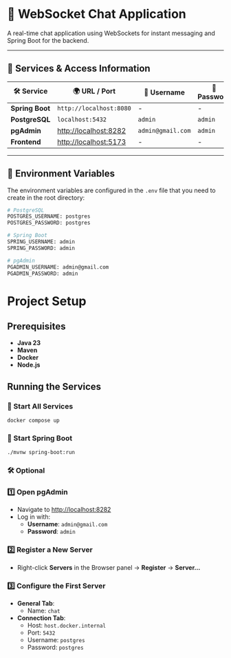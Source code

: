 # 🚀 WebSocket Chat Application

A real-time chat application using WebSockets for instant messaging and Spring Boot for the backend.

---

## 🔗 Services & Access Information

| 🛠 Service        | 🌍 URL / Port                                  | 👤 Username       | 🔑 Password  |
|-------------------|------------------------------------------------|-------------------|--------------|
| **Spring Boot**   | `http://localhost:8080`                        | -                 | -            |
| **PostgreSQL**    | `localhost:5432`                               | `admin`           | `admin`      |
| **pgAdmin**       | [http://localhost:8282](http://localhost:8282) | `admin@gmail.com` | `admin`      |
| **Frontend**      | [http://localhost:5173](http://localhost:5173) | -                 | -            |

---

## 📝 Environment Variables

The environment variables are configured in the `.env` file that you need to create in the root directory:

```sh
# PostgreSQL
POSTGRES_USERNAME: postgres
POSTGRES_PASSWORD: postgres

# Spring Boot
SPRING_USERNAME: admin
SPRING_PASSWORD: admin

# pgAdmin
PGADMIN_USERNAME: admin@gmail.com
PGADMIN_PASSWORD: admin
```

# Project Setup

## Prerequisites

- **Java 23**
- **Maven**
- **Docker**
- **Node.js**

## Running the Services

### 🚢 Start All Services

```sh
docker compose up
```

### 🚀 Start Spring Boot

```sh
./mvnw spring-boot:run
```

### 🛠 Optional

### 1️⃣ Open pgAdmin

- Navigate to [http://localhost:8282](http://localhost:8282)
- Log in with:
    - **Username**: `admin@gmail.com`
    - **Password**: `admin`

### 2️⃣ Register a New Server

- Right-click **Servers** in the Browser panel → **Register** → **Server...**

### 3️⃣ Configure the First Server

- **General Tab**:
    - Name: `chat`
- **Connection Tab**:
    - Host: `host.docker.internal`
    - Port: `5432`
    - Username: `postgres`
    - Password: `postgres`